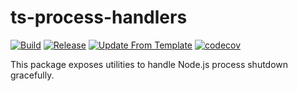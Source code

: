 # ts-process-handlers
[![Build](https://github.com/infra-blocks/ts-process-handlers/actions/workflows/build.yml/badge.svg)](https://github.com/infra-blocks/ts-process-handlers/actions/workflows/build.yml)
[![Release](https://github.com/infra-blocks/ts-process-handlers/actions/workflows/release.yml/badge.svg)](https://github.com/infra-blocks/ts-process-handlers/actions/workflows/release.yml)
[![Update From Template](https://github.com/infra-blocks/ts-process-handlers/actions/workflows/update-from-template.yml/badge.svg)](https://github.com/infra-blocks/ts-process-handlers/actions/workflows/update-from-template.yml)
[![codecov](https://codecov.io/gh/infra-blocks/ts-process-handlers/graph/badge.svg?token=CAX1W6KU03)](https://codecov.io/gh/infra-blocks/ts-process-handlers)

This package exposes utilities to handle Node.js process shutdown gracefully.
